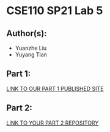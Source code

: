 # CSE110 SP21 Lab 5

## Author(s):
- Yuanzhe Liu
- Yuyang Tian

## Part 1:

[LINK TO OUR PART 1 PUBLISHED SITE](https://yuanzhe-liu6.github.io/Lab5/)

## Part 2:

[LINK TO YOUR PART 2 REPOSITORY](https://github.com/EdwardYuyangTian/github-actions-for-ci/pull/6)
